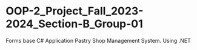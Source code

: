# OOP-2_Project_Fall_2023-2024_Section-B_Group-01
Forms base C# Application Pastry Shop Management System. Using .NET
